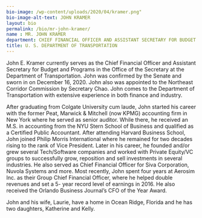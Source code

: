 ```yaml
---
bio-image: /wp-content/uploads/2020/04/kramer.png"
bio-image-alt-text: JOHN KRAMER
layout: bio
permalink: /bio/mr-john-kramer/
name : MR. JOHN KRAMER
department: CHIEF FINANCIAL OFFICER AND ASSISTANT SECRETARY FOR BUDGET AND PROGRAMS
title: U. S. DEPARTMENT OF TRANSPORTATION
---
```


John E. Kramer currently serves as the Chief Financial Officer and Assistant Secretary for Budget and Programs in the Office of the Secretary at the Department of Transportation. John was confirmed by the Senate and sworn in on December 16, 2020. John also was appointed to the Northeast Corridor Commission by Secretary Chao. John comes to the Department of Transportation with extensive experience in both finance and industry.

After graduating from Colgate University cum laude, John started his career with the former Peat, Marwick & Mitchell (now KPMG) accounting firm in New York where he served as senior auditor.  While there, he received an M.S. in accounting from the NYU Stern School of Business and qualified as a Certified Public Accountant.  After attending Harvard Business School, John joined Philip Morris International where he remained for two decades rising to the rank of Vice President.  Later in his career, he founded and/or grew several Tech/Software companies and worked with Private Equity/VC groups to successfully grow, reposition and sell investments in several industries. He also served as Chief Financial Officer for Siva Corporation, Nuvola Systems and more. Most recently, John spent four years at Aerosim Inc. as their Group Chief Financial Officer, where he helped double revenues and set a 5- year record level of earnings in 2016. He also received the Orlando Business Journal’s CFO of the Year Award.

John and his wife, Laurie, have a home in Ocean Ridge, Florida and he has two daughters, Katherine and Kelly.